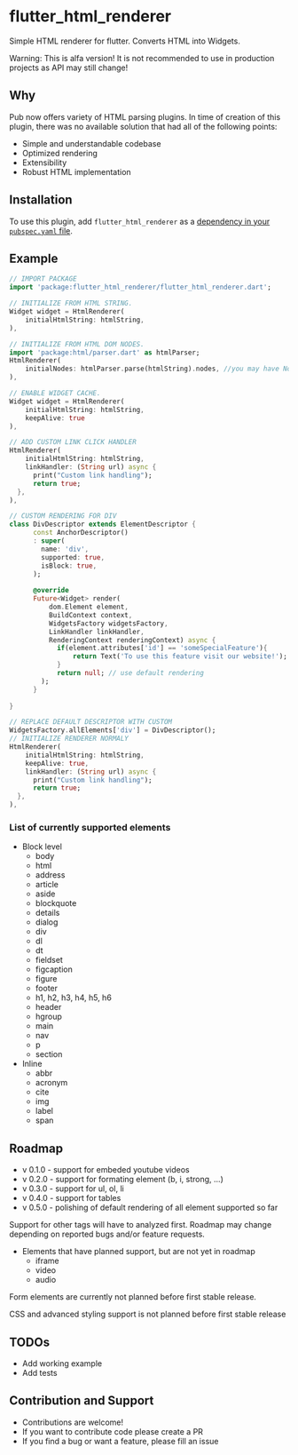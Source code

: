 # flutter_html_renderer

Simple HTML renderer for flutter. Converts HTML into Widgets.

Warning: This is alfa version! It is not recommended to use in production projects as API may still change!

## Why

Pub now offers variety of HTML parsing plugins. In time of creation of this plugin, there was no available solution that had all of the following points:

* Simple and understandable codebase
* Optimized rendering
* Extensibility
* Robust HTML implementation

## Installation
To use this plugin, add `flutter_html_renderer` as a [dependency in your `pubspec.yaml` file](https://flutter.io/platform-plugins/).

## Example

``` dart
// IMPORT PACKAGE
import 'package:flutter_html_renderer/flutter_html_renderer.dart';

// INITIALIZE FROM HTML STRING.
Widget widget = HtmlRenderer(
    initialHtmlString: htmlString,
),

// INITIALIZE FROM HTML DOM NODES.
import 'package:html/parser.dart' as htmlParser;
HtmlRenderer(
    initialNodes: htmlParser.parse(htmlString).nodes, //you may have NodeList from other custom logic
),

// ENABLE WIDGET CACHE.
Widget widget = HtmlRenderer(
    initialHtmlString: htmlString,
    keepAlive: true
),

// ADD CUSTOM LINK CLICK HANDLER
HtmlRenderer(
    initialHtmlString: htmlString,
    linkHandler: (String url) async {
      print("Custom link handling");
      return true;
  },
),

// CUSTOM RENDERING FOR DIV
class DivDescriptor extends ElementDescriptor {
      const AnchorDescriptor()
      : super(
        name: 'div',
        supported: true,
        isBlock: true,
      );
    
      @override
      Future<Widget> render(
          dom.Element element,
          BuildContext context,
          WidgetsFactory widgetsFactory,
          LinkHandler linkHandler,
          RenderingContext renderingContext) async {
            if(element.attributes['id'] == 'someSpecialFeature'){
                return Text('To use this feature visit our website!');
            }
            return null; // use default rendering
        );
      }
    
}

// REPLACE DEFAULT DESCRIPTOR WITH CUSTOM
WidgetsFactory.allElements['div'] = DivDescriptor(); 
// INITIALIZE RENDERER NORMALY
HtmlRenderer(
    initialHtmlString: htmlString,
    keepAlive: true,
    linkHandler: (String url) async {
      print("Custom link handling");
      return true;
  },
),
```

### List of currently supported elements

* Block level
  * body
  * html
  * address
  * article
  * aside
  * blockquote
  * details
  * dialog
  * div
  * dl
  * dt
  * fieldset
  * figcaption
  * figure
  * footer
  * h1, h2, h3, h4, h5, h6
  * header
  * hgroup
  * main
  * nav
  * p
  * section
* Inline
  * abbr
  * acronym
  * cite
  * img
  * label
  * span

## Roadmap

* v 0.1.0 - support for embeded youtube videos
* v 0.2.0 - support for formating element (b, i, strong, ...)
* v 0.3.0 - support for ul, ol, li
* v 0.4.0 - support for tables
* v 0.5.0 - polishing of default rendering of all element supported so far

Support for other tags will have to analyzed first. Roadmap may change depending on reported bugs and/or feature requests.

* Elements that have planned support, but are not yet in roadmap
  * iframe
  * video
  * audio

Form elements are currently not planned before first stable release. 

CSS and advanced styling support is not planned before first stable release
## TODOs

* Add working example
* Add tests

## Contribution and Support

* Contributions are welcome!
* If you want to contribute code please create a PR
* If you find a bug or want a feature, please fill an issue
